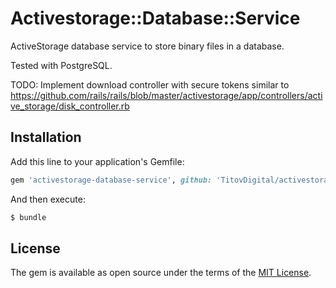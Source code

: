 # Activestorage::Database::Service
ActiveStorage database service to store binary files in a database.

Tested with PostgreSQL.

TODO: Implement download controller with secure tokens similar to
https://github.com/rails/rails/blob/master/activestorage/app/controllers/active_storage/disk_controller.rb

## Installation
Add this line to your application's Gemfile:

```ruby
gem 'activestorage-database-service', github: 'TitovDigital/activestorage-database-service'
```

And then execute:
```bash
$ bundle
```

## License
The gem is available as open source under the terms of the [MIT License](https://opensource.org/licenses/MIT).

